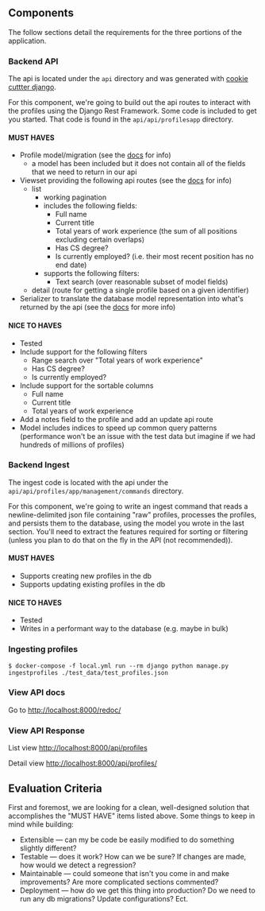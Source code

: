 ## Components

The follow sections detail the requirements for the three portions of the
application.

### Backend API

The api is located under the `api` directory and was generated with [cookie
cuttter django](https://github.com/pydanny/cookiecutter-django).

For this component, we're going to build out the api routes to interact with
the profiles using the Django Rest Framework. Some code is included to get you
started. That code is found in the `api/api/profilesapp` directory.

#### MUST HAVES

- Profile model/migration (see the [docs](https://docs.djangoproject.com/en/3.0/topics/migrations/) for info)
    * a model has been included but it does not contain all of the fields that we need to return in our api
- Viewset providing the following api routes (see the [docs](https://www.django-rest-framework.org/api-guide/viewsets/#modelviewset) for info)
    * list
        + working pagination
        + includes the following fields:
            - Full name
            - Current title
            - Total years of work experience (the sum of all positions excluding certain overlaps)
            - Has CS degree?
            - Is currently employed? (i.e. their most recent position has no end date)
        + supports the following filters:
            - Text search (over reasonable subset of model fields)
    * detail (route for getting a single profile based on a given identifier)
- Serializer to translate the database model representation into what's returned by the api (see the [docs](https://www.django-rest-framework.org/api-guide/serializers/#modelserializer) for more info)

#### NICE TO HAVES

- Tested
- Include support for the following filters
    * Range search over "Total years of work experience"
    * Has CS degree?
    * Is currently employed?
- Include support for the sortable columns
    * Full name
    * Current title
    * Total years of work experience
- Add a notes field to the profile and add an update api route
- Model includes indices to speed up common query patterns (performance won't
  be an issue with the test data but imagine if we had hundreds of millions of
  profiles)

### Backend Ingest

The ingest code is located with the api under the
`api/api/profiles/app/management/commands` directory.

For this component, we're going to write an ingest command that reads a
newline-delimited json file containing "raw" profiles, processes the profiles,
and persists them to the database, using the model you wrote in the last
section. You'll need to extract the features required for sorting or filtering
(unless you plan to do that on the fly in the API (not recommended)).

#### MUST HAVES

- Supports creating new profiles in the db
- Supports updating existing profiles in the db

#### NICE TO HAVES

- Tested
- Writes in a performant way to the database (e.g. maybe in bulk)


### Ingesting profiles

```
$ docker-compose -f local.yml run --rm django python manage.py ingestprofiles ./test_data/test_profiles.json
```

### View API docs

Go to [http://localhost:8000/redoc/](http://localhost:8000/redoc/)

### View API Response

List view [http://localhost:8000/api/profiles](http://localhost:3000/api/profiles)

Detail view [http://localhost:8000/api/profiles/<id>](http://localhost:3000/api/profiles/<id>)

## Evaluation Criteria

First and foremost, we are looking for a clean, well-designed solution that
accomplishes the "MUST HAVE" items listed above. Some things to keep in mind
while building:

- Extensible — can my be code be easily modified to do something slightly different?
- Testable — does it work? How can we be sure? If changes are made, how would we detect a regression?
- Maintainable — could someone that isn't you come in and make improvements? Are more complicated sections commented?
- Deployment — how do we get this thing into production? Do we need to run any db migrations? Update configurations? Ect.
